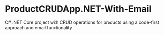 # ProductCRUDApp.NET-With-Email
C# .NET Core project with CRUD operations for products using a code-first approach and email functionality
